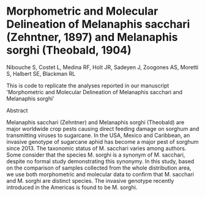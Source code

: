# Morphometric and Molecular Delineation of Melanaphis sacchari (Zehntner, 1897) and Melanaphis sorghi (Theobald, 1904)
Nibouche S, Costet L, Medina RF, Holt JR, Sadeyen J, Zoogones AS, Moretti S, Halbert SE, Blackman RL

This is code to replicate the analyses reported in our manuscript 'Morphometric and Molecular Delineation of Melanaphis sacchari and Melanaphis sorghi'

Abstract

Melanaphis sacchari (Zehntner) and Melanaphis sorghi (Theobald) are major worldwide crop pests causing direct feeding damage on sorghum and transmitting viruses to sugarcane. In the USA, Mexico and Caribbean, an invasive genotype of sugarcane aphid has become a major pest of sorghum since 2013. The taxonomic status of M. sacchari varies among authors. Some consider that the species M. sorghi is a synonym of M. sacchari, despite no formal study demonstrating this synonymy. In this study, based on the comparison of samples collected from the whole distribution area, we use both morphometric and molecular data to confirm that M. sacchari and M. sorghi are distinct species. The invasive genotype recently introduced in the Americas is found to be M. sorghi.

